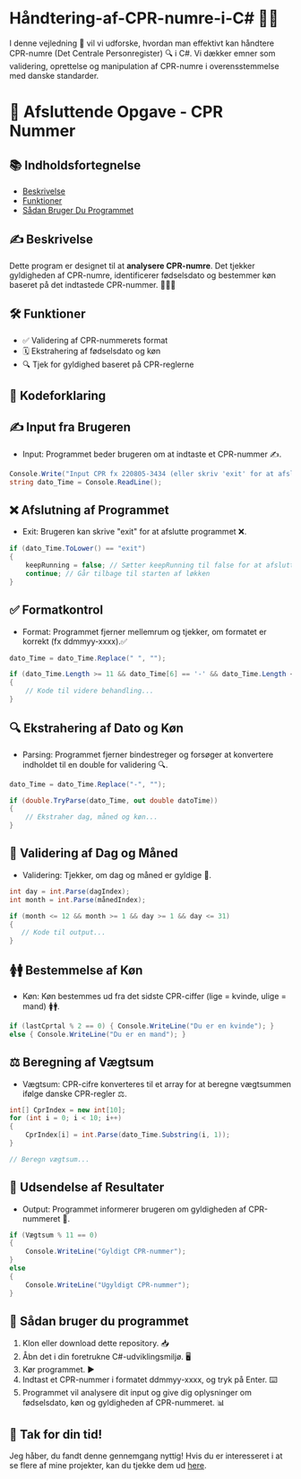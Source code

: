 # Håndtering-af-CPR-numre-i-C# 🧑‍💻
 I denne vejledning 📖 vil vi udforske, hvordan man effektivt kan håndtere CPR-numre (Det Centrale Personregister) 🔍 i C#. Vi dækker emner som validering, oprettelse og manipulation af CPR-numre i overensstemmelse med danske standarder.
# 🎉 Afsluttende Opgave - CPR Nummer

## 📚 Indholdsfortegnelse
- [Beskrivelse](#beskrivelse)
- [Funktioner](#funktioner)
- [Sådan Bruger Du Programmet](#-sådan-bruger-du-programmet)


## ✍️ Beskrivelse
Dette program er designet til at **analysere CPR-numre**. Det tjekker gyldigheden af CPR-numre, identificerer fødselsdato og bestemmer køn baseret på det indtastede CPR-nummer. 🎂👦👧

## 🛠️ Funktioner
- ✅ Validering af CPR-nummerets format
- 🗓️ Ekstrahering af fødselsdato og køn
- 🔍 Tjek for gyldighed baseret på CPR-reglerne





## 📜 Kodeforklaring

## ✍️ Input fra Brugeren
- Input: Programmet beder brugeren om at indtaste et CPR-nummer ✍️.
```csharp
Console.Write("Input CPR fx 220805-3434 (eller skriv 'exit' for at afslutte): ");
string dato_Time = Console.ReadLine();
```
## ❌ Afslutning af Programmet
- Exit: Brugeren kan skrive "exit" for at afslutte programmet ❌.
```csharp
if (dato_Time.ToLower() == "exit")
{
    keepRunning = false; // Sætter keepRunning til false for at afslutte løkken
    continue; // Går tilbage til starten af løkken
}
```

## ✅ Formatkontrol
- Format: Programmet fjerner mellemrum og tjekker, om formatet er korrekt (fx ddmmyy-xxxx).✅
```csharp
dato_Time = dato_Time.Replace(" ", "");

if (dato_Time.Length >= 11 && dato_Time[6] == '-' && dato_Time.Length <= 11)
{
    // Kode til videre behandling...
}
```
## 🔍 Ekstrahering af Dato og Køn
- Parsing: Programmet fjerner bindestreger og forsøger at konvertere indholdet til en double for validering 🔍.
```csharp
dato_Time = dato_Time.Replace("-", "");

if (double.TryParse(dato_Time, out double datoTime))
{
    // Ekstraher dag, måned og køn...
}
```
## 📅 Validering af Dag og Måned
- Validering: Tjekker, om dag og måned er gyldige 📅.
 ```csharp
int day = int.Parse(dagIndex);
int month = int.Parse(månedIndex);

if (month <= 12 && month >= 1 && day >= 1 && day <= 31)
{
    // Kode til output...
}
```
## 🚺🚹 Bestemmelse af Køn
- Køn: Køn bestemmes ud fra det sidste CPR-ciffer (lige = kvinde, ulige = mand) 🚺🚹.
```csharp
if (lastCprtal % 2 == 0) { Console.WriteLine("Du er en kvinde"); }
else { Console.WriteLine("Du er en mand"); }
```
## ⚖️ Beregning af Vægtsum
- Vægtsum: CPR-cifre konverteres til et array for at beregne vægtsummen ifølge danske CPR-regler ⚖️.
```csharp
int[] CprIndex = new int[10];
for (int i = 0; i < 10; i++)
{
    CprIndex[i] = int.Parse(dato_Time.Substring(i, 1));
}

// Beregn vægtsum...

```
## 📣 Udsendelse af Resultater
- Output: Programmet informerer brugeren om gyldigheden af CPR-nummeret 📣.
```csharp
if (Vægtsum % 11 == 0) 
{
    Console.WriteLine("Gyldigt CPR-nummer");
}
else 
{
    Console.WriteLine("Ugyldigt CPR-nummer");
}

```

## 🚀 Sådan bruger du programmet
1. Klon eller download dette repository. 📥
2. Åbn det i din foretrukne C#-udviklingsmiljø. 🖥️
3. Kør programmet. ▶️
4. Indtast et CPR-nummer i formatet ddmmyy-xxxx, og tryk på Enter. ⌨️
5. Programmet vil analysere dit input og give dig oplysninger om fødselsdato, køn og gyldigheden af CPR-nummeret. 📊

## 🙌 Tak for din tid!

Jeg håber, du fandt denne gennemgang nyttig! Hvis du er interesseret i at se flere af mine projekter, kan du tjekke dem ud [here](https://github.com/PlutoGamerpro?tab=stars).
